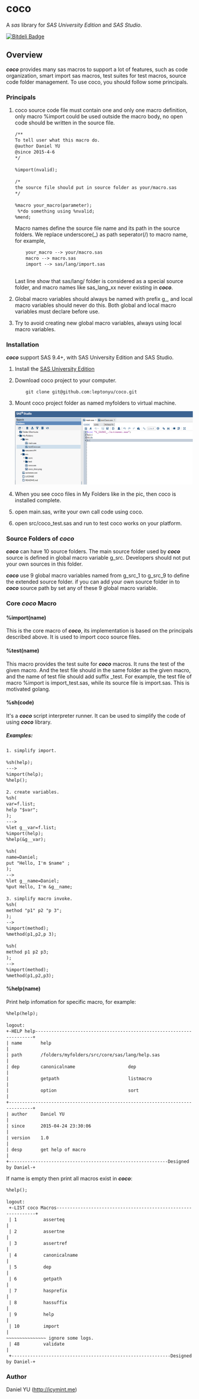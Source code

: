 coco
===========
A *sas* library for *SAS University Edition* and *SAS Studio*. 

[![Bitdeli Badge](https://d2weczhvl823v0.cloudfront.net/leptonyu/coco/trend.png)](https://bitdeli.com/free "Bitdeli Badge")

## Overview
***coco*** provides many sas macros to support a lot of features, such as code organization, smart import sas macros, test suites for test macros, source code folder management. To use coco, you should follow some principals.

### Principals
1. coco source code file must contain one and only one macro definition, only macro %import could be used outside the macro body, no open code should be written in the source file. 

	``` 
   /**
   To tell user what this macro do.
   @author Daniel YU
   @since 2015-4-6
   */
   
   %import(nvalid);
   
   /*
   the source file should put in source folder as your/macro.sas 
   */
   
   %macro your_macro(parameter);
     %*do something using %nvalid;
   %mend;

	```
	Macro names define the source file name and its path in the source folders. We replace underscore(_) as path seperator(/) to macro name, for example, 
	
	```
		your_macro --> your/macro.sas 
		macro --> macro.sas
		import --> sas/lang/import.sas
		
	```
	Last line show that sas/lang/ folder is considered as a special source folder, and macro names like sas_lang_xx never existing in ***coco***.

2. Global macro variables should always be named with prefix g_, and local macro variables should never do this. Both global and local macro variables must declare before use.
3. Try to avoid creating new global macro variables, always using local macro variables.

### Installation
***coco*** support SAS 9.4+, with SAS University Edition and SAS Studio. 

1. Install the [SAS University Edition](http://www.sas.com/en_us/software/university-edition.html)
2. Download coco project to your computer.

	```
		git clone git@github.com:leptonyu/coco.git
	```
3. Mount coco project folder as named myfolders to virtual machine.

	![coco_desc](https://raw.githubusercontent.com/leptonyu/coco/develop/src/coco_desc.png)

4. When you see coco files in My Folders like in the pic, then coco is installed complete.
5. open main.sas, write your own call code using coco.
6. open src/coco_test.sas and run to test coco works on your platform.

### Source Folders of ***coco***
***coco*** can have 10 source folders. The main source folder used by ***coco*** source is defined in global macro variable g_src. Developers should not put your own sources in this folder.

***coco*** use 9 global macro variables named from g_src_1 to g_src_9 to define the extended source folder. if you can add your own source folder in to ***coco*** source path by set any of these 9 global macro variable. 


### Core ***coco*** Macro

#### %import(name)
This is the core macro of ***coco***, its implementation is based on the principals described above. It is used to import coco source files.  

#### %test(name)
This macro provides the test suite for ***coco*** macros. It runs the test of the given macro. And the test file should in the same folder as the given macro, and the name of test file should add suffix _test. For example, the test file of macro %import is import_test.sas, while its source file is import.sas. This is motivated golang.

#### %sh(code)
It's a ***coco*** script interpreter runner. It can be used to simplify the code of using ***coco*** library.

##### Examples:

```
1. simplify import.

%sh(help);
--->
%import(help);
%help();

2. create variables.
%sh(
var=f.list;
help "$var";
);
--->
%let g__var=f.list;
%import(help);
%help(&g__var);

%sh(
name=Daniel;
put "Hello, I'm $name" ;
);
-->
%let g__name=Daniel;
%put Hello, I'm &g__name;

3. simplify macro invoke.
%sh(
method "p1" p2 "p 3";
);
-->
%import(method);
%method(p1,p2,p 3);

%sh(
method p1 p2 p3;
);
-->
%import(method);
%method(p1,p2,p3);

```

#### %help(name)
Print help infomation for specific macro, for example:

```
%help(help);

logout:
+-HELP help---------------------------------------------------------------------+
| name       help                                                               |
| path       /folders/myfolders/src/core/sas/lang/help.sas                      |
| dep        canonicalname                    dep                               |
|            getpath                          listmacro                         |
|            option                           sort                              |
+-------------------------------------------------------------------------------+
| author     Daniel YU                                                          |
| since      2015-04-24 23:30:06                                                |
| version    1.0                                                                |
| desp       get help of macro                                                  |
+------------------------------------------------------------Designed by Daniel-+
```
If name is empty then print all macros exist in ***coco***:

```
%help();

logout:
 +-LIST coco Macros--------------------------------------------------------------+
 | 1          asserteq                                                           |
 | 2          assertne                                                           |
 | 3          assertref                                                          |
 | 4          canonicalname                                                      |
 | 5          dep                                                                |
 | 6          getpath                                                            |
 | 7          hasprefix                                                          |
 | 8          hassuffix                                                          |
 | 9          help                                                               |
 | 10         import                                                             |
~~~~~~~~~~~~~~~ ignore some logs.
 | 48         validate                                                           |
 +------------------------------------------------------------Designed by Daniel-+
```


### Author
Daniel YU (http://icymint.me)
 
 
